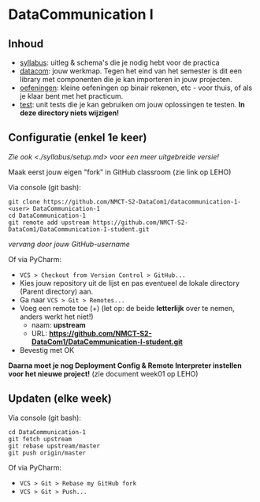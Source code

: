 # DataCommunication I

## Inhoud
- [syllabus](datacom): uitleg & schema's die je nodig hebt voor de practica
- [datacom](datacom): jouw werkmap. Tegen het eind van het semester is dit een library met componenten 
die je kan importeren in jouw projecten. 
- [oefeningen](oefeningen): kleine oefeningen op binair rekenen, etc - voor thuis, of als je klaar 
bent met het practicum. 
- [test](test): unit tests die je kan gebruiken om jouw oplossingen te testen. **In deze directory niets wijzigen!**


## Configuratie (enkel 1e keer)

*Zie ook <./syllabus/setup.md> voor een meer uitgebreide versie!*

Maak eerst jouw eigen "fork" in GitHub classroom (zie link op LEHO)

Via console (git bash):
```console
git clone https://github.com/NMCT-S2-DataCom1/datacommunication-1-<user> DataCommunication-1
cd DataCommunication-1
git remote add upstream https://github.com/NMCT-S2-DataCom1/DataCommunication-I-student.git
```
*vervang <user> door jouw GitHub-username*

Of via PyCharm:
- `VCS > Checkout from Version Control > GitHub...`
- Kies jouw repository uit de lijst en pas eventueel de lokale directory (Parent directory) aan.
- Ga naar `VCS > Git > Remotes...`
- Voeg een remote toe (+) (let op: de beide **letterlijk** over te nemen, anders werkt het niet!)
  - naam: **upstream**
  - URL: **https://github.com/NMCT-S2-DataCom1/DataCommunication-I-student.git**
- Bevestig met OK

**Daarna moet je nog Deployment Config & Remote Interpreter instellen voor het nieuwe project!**
(zie document week01 op LEHO)

## Updaten (elke week)
Via console (git bash):
```console
cd DataCommunication-1
git fetch upstream
git rebase upstream/master
git push origin/master
```

Of via PyCharm:
- `VCS > Git > Rebase my GitHub fork`
- `VCS > Git > Push...`

